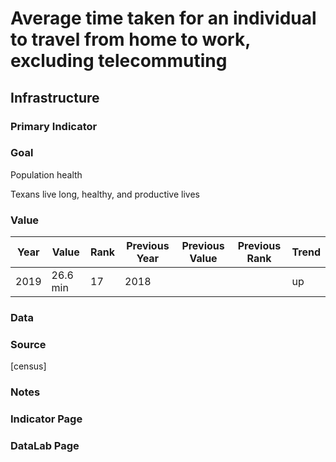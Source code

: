 # Average time taken for an individual to travel from home to work, excluding telecommuting

## Infrastructure

### Primary Indicator

### Goal

Population health

Texans live long, healthy, and productive lives

### Value

| Year      |  Value      | Rank        | Previous Year | Previous Value | Previous Rank | Trend | 
| ----------- | ----------- | ----------- | ----------- | ----------- | ----------- | -----------|
|   2019       | 26.6 min       |  17         |      2018   |        |          |    up       | 

### Data

### Source

[census]

### Notes


### Indicator Page


### DataLab Page




